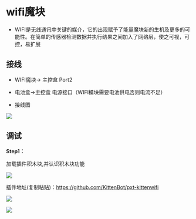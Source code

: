# wifi魔块  

- WIFI是无线通讯中关键的媒介，它的出现赋予了能量魔块新的生机及更多的可能性。在简单的传感器检测数据并执行结果之间加入了网络层，使之可视，可控，易扩展 


## 接线  

- WIFI魔块-> 主控盒 Port2  

- 电池盒->主控盒 电源接口（WIFI模块需要电池供电否则电流不足）  

- 接线图

![](https://s2.ax1x.com/2019/09/03/nk6vfe.jpg)   

## 调试  

**Step1：**  

加载插件积木块,并认识积木块功能
 
![](https://s2.ax1x.com/2019/09/04/nZCuIs.jpg)   

插件地址(复制粘贴)：https://github.com/KittenBot/pxt-kittenwifi

![](https://s2.ax1x.com/2019/09/04/nZCQGq.jpg)  

![](https://s2.ax1x.com/2019/09/04/nZClR0.jpg)  


